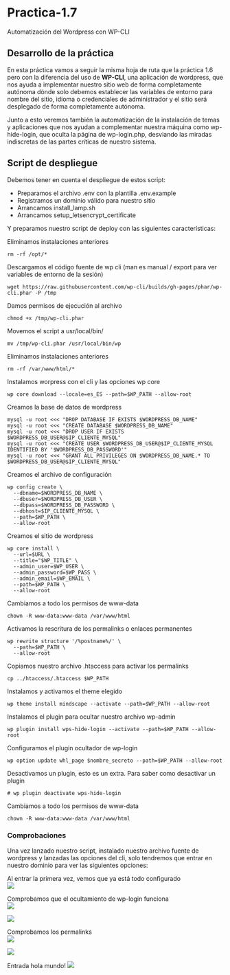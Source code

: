 # Practica-1.7

Automatización del Wordpress con WP-CLI

## Desarrollo de la práctica

En esta práctica vamos a seguir la misma hoja de ruta que la práctica 1.6 pero con la diferencia del uso de **WP-CLI**, una aplicación de wordpress, que nos ayuda a implementar nuestro sitio web de forma completamente autónoma dónde solo debemos establecer las variables de entorno para nombre del sitio, idioma o credenciales de administrador y el sitio será desplegado de forma completamente autónoma.  

Junto a esto veremos también la automatización de la instalación de temas y aplicaciones que nos ayudan a complementar nuestra máquina como wp-hide-login, que oculta la página de wp-login.php, desviando las miradas indiscretas de las partes críticas de nuestro sistema.

## Script de despliegue

Debemos tener en cuenta el despliegue de estos script:
* Preparamos el archivo .env con la plantilla .env.example
* Registramos un dominio válido para nuestro sitio
* Arrancamos install_lamp.sh
* Arrancamos setup_letsencrypt_certificate

Y preparamos nuestro script de deploy con las siguientes características:  

Eliminamos instalaciones anteriores
```
rm -rf /opt/*
```  

Descargamos el código fuente de wp cli (man es manual / export para ver variables de entorno de la sesión)
```
wget https://raw.githubusercontent.com/wp-cli/builds/gh-pages/phar/wp-cli.phar -P /tmp
```  
Damos permisos de ejecución al archivo

```
chmod +x /tmp/wp-cli.phar
```  
Movemos el script a usr/local/bin/
```
mv /tmp/wp-cli.phar /usr/local/bin/wp
```  
Eliminamos instalaciones anteriores
```
rm -rf /var/www/html/*
```
Instalamos worpress con el cli y las opciones wp core
```
wp core download --locale=es_ES --path=$WP_PATH --allow-root
```
Creamos la base de datos de wordpress
```
mysql -u root <<< "DROP DATABASE IF EXISTS $WORDPRESS_DB_NAME"
mysql -u root <<< "CREATE DATABASE $WORDPRESS_DB_NAME"
mysql -u root <<< "DROP USER IF EXISTS $WORDPRESS_DB_USER@$IP_CLIENTE_MYSQL"
mysql -u root <<< "CREATE USER $WORDPRESS_DB_USER@$IP_CLIENTE_MYSQL IDENTIFIED BY '$WORDPRESS_DB_PASSWORD'"
mysql -u root <<< "GRANT ALL PRIVILEGES ON $WORDPRESS_DB_NAME.* TO $WORDPRESS_DB_USER@$IP_CLIENTE_MYSQL"
```
Creamos el archivo de configuración
```
wp config create \
  --dbname=$WORDPRESS_DB_NAME \
  --dbuser=$WORDPRESS_DB_USER \
  --dbpass=$WORDPRESS_DB_PASSWORD \
  --dbhost=$IP_CLIENTE_MYSQL \
  --path=$WP_PATH \
  --allow-root
```
Creamos el sitio de wordpress
```
wp core install \
  --url=$URL \
  --title="$WP_TITLE" \
  --admin_user=$WP_USER \
  --admin_password=$WP_PASS \
  --admin_email=$WP_EMAIL \
  --path=$WP_PATH \
  --allow-root
```
Cambiamos a todo los permisos de www-data
```
chown -R www-data:www-data /var/www/html
```
Activamos la rescritura de los permalinks o enlaces permanentes 
```
wp rewrite structure '/%postname%/' \
  --path=$WP_PATH \
  --allow-root
```
Copiamos nuestro archivo .htaccess para activar los permalinks
```
cp ../htaccess/.htaccess $WP_PATH
```
Instalamos y activamos el theme elegido
```
wp theme install mindscape --activate --path=$WP_PATH --allow-root
```
Instalamos el plugin para ocultar nuestro archivo wp-admin
```
wp plugin install wps-hide-login --activate --path=$WP_PATH --allow-root
```
Configuramos el plugin ocultador de wp-login
```
wp option update whl_page $nombre_secreto --path=$WP_PATH --allow-root
```
Desactivamos un plugin, esto es un extra. Para saber como desactivar un plugin
```
# wp plugin deactivate wps-hide-login
```
Cambiamos a todo los permisos de www-data
```
chown -R www-data:www-data /var/www/html
```

### Comprobaciones
Una vez lanzado nuestro script, instalado nuestro archivo fuente de wordpress y lanzadas las opciones del cli, solo tendremos que entrar en nuestro dominio para ver las siguientes opciones:  

Al entrar la primera vez, vemos que ya está todo configurado  
![](images/p17/1.png)  

Comprobamos que el ocultamiento de wp-login funciona  
![](images/p17/2.png)  
  
![](images/p17/3.png)  

Comprobamos los permalinks  
![](images/p17/4.png)  

![](images/p17/5.png)  

Entrada hola mundo!
![](images/p17/6.png)  